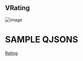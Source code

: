 ## VRating

![image](https://cdn.softtech.com.tr/ngsp-quick/nemo/dev/mdImages/VRating/rating.png)

# SAMPLE QJSONS

<a href="https://studio.onplateau.com/quick/?q=/qjsons/Rating.qjson"  target="_blank">Rating</a>
